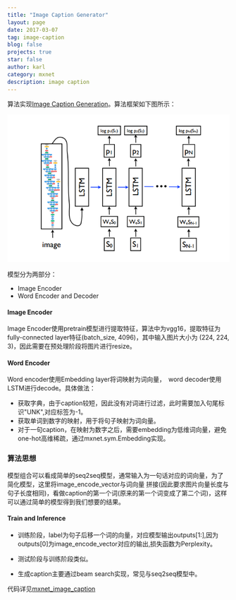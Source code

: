 ```yaml
---
title: "Image Caption Generator"
layout: page
date: 2017-03-07
tag: image-caption
blog: false
projects: true
star: false
author: karl
category: mxnet
description: image caption
---  
```


算法实现[Image Caption Generation](https://www.computer.org/csdl/proceedings/cvpr/2015/6964/00/07298935-abs.html)。算法框架如下图所示：　　

![nic](../downloads/project/image_caption/nic.png)  

模型分为两部分：　　
* Image Encoder  
* Word Encoder and Decoder  

#### Image Encoder  

Image Encoder使用pretrain模型进行提取特征，算法中为vgg16，提取特征为fully-connected layer特征(batch_size, 4096)，其中输入图片大小为
(224, 224, 3)，因此需要在预处理阶段将图片进行resize。 

#### Word Encoder  
Word encoder使用Embedding layer将词映射为词向量，　word decoder使用LSTM进行decode。具体做法：　　
* 获取字典，由于caption较短，因此没有对词进行过滤，此时需要加入句尾标识"UNK",对应标签为-1。　　
* 获取单词到数字的映射，用于将句子映射为词向量。　　
* 对于一句caption，在映射为数字之后，需要embedding为低维词向量，避免one-hot高维稀疏，通过mxnet.sym.Embedding实现。　　

### 算法思想　　

模型组合可以看成简单的seq2seq模型，通常输入为一句话对应的词向量，为了简化模型，这里将image_encode_vector与词向量
拼接(因此要求图片向量长度与句子长度相同)，看做caption的第一个词(原来的第一个词变成了第二个词)，这样可以通过简单的模型得到我们想要的结果。　　

#### Train and Inference  

* 训练阶段，label为句子后移一个词的向量，对应模型输出outputs[1:],因为outputs[0]为image_encode_vector对应的输出,损失函数为Perplexity。　　

* 测试阶段与训练阶段类似。　　

* 生成caption主要通过beam search实现，常见与seq2seq模型中。



代码详见[mxnet_image_caption](https://github.com/saicoco/mxnet_image_caption)
